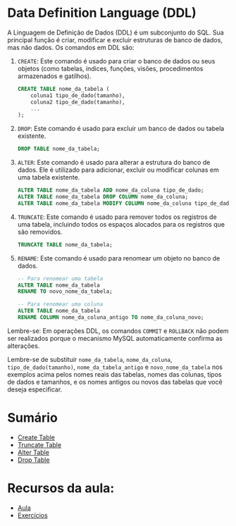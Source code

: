 # Data Definition Language (DDL)

A Linguagem de Definição de Dados (DDL) é um subconjunto do SQL. Sua principal função é criar, modificar e excluir estruturas de banco de dados, mas não dados. Os comandos em DDL são:

1. `CREATE`: Este comando é usado para criar o banco de dados ou seus objetos (como tabelas, índices, funções, visões, procedimentos armazenados e gatilhos).

    ```sql
    CREATE TABLE nome_da_tabela (
        coluna1 tipo_de_dado(tamanho),
        coluna2 tipo_de_dado(tamanho),
        ...
    );
    ```

2. `DROP`: Este comando é usado para excluir um banco de dados ou tabela existente.

    ```sql
    DROP TABLE nome_da_tabela;
    ```

3. `ALTER`: Este comando é usado para alterar a estrutura do banco de dados. Ele é utilizado para adicionar, excluir ou modificar colunas em uma tabela existente.

    ```sql
    ALTER TABLE nome_da_tabela ADD nome_da_coluna tipo_de_dado;
    ALTER TABLE nome_da_tabela DROP COLUMN nome_da_coluna;
    ALTER TABLE nome_da_tabela MODIFY COLUMN nome_da_coluna tipo_de_dado(tamanho);
    ```

4. `TRUNCATE`: Este comando é usado para remover todos os registros de uma tabela, incluindo todos os espaços alocados para os registros que são removidos.

    ```sql
    TRUNCATE TABLE nome_da_tabela;
    ```

5. `RENAME`: Este comando é usado para renomear um objeto no banco de dados.

    ```sql
    -- Para renomear uma tabela
    ALTER TABLE nome_da_tabela
    RENAME TO novo_nome_da_tabela;
    
    -- Para renomear uma coluna
    ALTER TABLE nome_da_tabela
    RENAME COLUMN nome_da_coluna_antigo TO nome_da_coluna_novo;
    ```

Lembre-se: Em operações DDL, os comandos `COMMIT` e `ROLLBACK` não podem ser realizados porque o mecanismo MySQL automaticamente confirma as alterações.

Lembre-se de substituir `nome_da_tabela`, `nome_da_coluna`, `tipo_de_dado(tamanho)`, `nome_da_tabela_antigo` e `novo_nome_da_tabela` nos exemplos acima pelos nomes reais das tabelas, nomes das colunas, tipos de dados e tamanhos, e os nomes antigos ou novos das tabelas que você deseja especificar.


# Sumário
- [Create Table](./create-table/README.md)
- [Truncate Table](./truncate-table/README.md)
- [Alter Table](./alter-table/README.md)
- [Drop Table](./drop-table/README.md)

# Recursos da aula:
- [Aula](./aula/README.md)
- [Exercícios](./exercicios/README.md)

